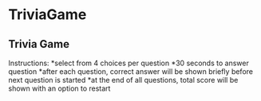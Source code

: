 # TriviaGame

## Trivia Game

Instructions:
*select from 4 choices per question
*30 seconds to answer question
*after each question, correct answer will be shown briefly before next question is started
*at the end of all questions, total score will be shown with an option to restart


